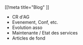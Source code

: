 [[!meta title="Blog" ]]

* CR d'AG
* Evenement, Conf, etc.
* Evolution asso
* Maintenante / Etat des services
* Articles de fond
